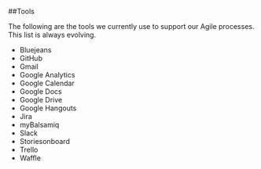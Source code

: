 ##Tools

The following are the tools we currently use to support our Agile processes. This list is always evolving.

- Bluejeans
- GitHub
- Gmail
- Google Analytics
- Google Calendar
- Google Docs
- Google Drive
- Google Hangouts
- Jira
- myBalsamiq
- Slack
- Storiesonboard
- Trello
- Waffle
